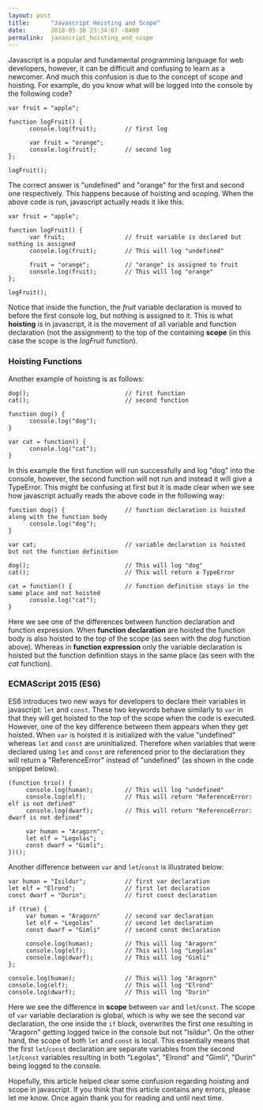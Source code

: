 ```yaml
---
layout: post
title:      "Javascript Hoisting and Scope"
date:       2018-05-30 23:34:07 -0400
permalink:  javascript_hoisting_and_scope
---
```



Javascript is a popular and fundamental programming language for web developers, however, it can be difficult and confusing to learn as a newcomer. And much this confusion is due to the concept of scope and hoisting. For example, do you know what will be logged into the console by the following code?

```
var fruit = "apple";

function logFruit() {
      console.log(fruit);        // first log
			
      var fruit = "orange";
      console.log(fruit);        // second log
};

logFruit();
```

The correct answer is "undefined" and "orange" for the first and second one respectively. This happens because of hoisting and scoping. When the above code is run, javascript actually reads it like this: 

```
var fruit = "apple";

function logFruit() {
      var fruit;                 // fruit variable is declared but nothing is assigned
      console.log(fruit);        // This will log "undefined"
			
      fruit = "orange";          // "orange" is assigned to fruit
      console.log(fruit);        // This will log "orange"
};

logFruit();
```

Notice that inside the function, the *fruit* variable declaration is moved to before the first console log, but nothing is assigned to it. This is what **hoisting** is in javascript, it is the movement of all variable and function declaration (not the assignment) to the top of the containing **scope** (in this case the scope is the *logFruit* function). 

### Hoisting Functions


Another example of hoisting is as follows: 

```
dog();                           // first function
cat();                           // second function

function dog() {
      console.log("dog");
}

var cat = function() {
      console.log("cat");
}
```

In this example the first function will run successfully and log "dog" into the console, however, the second function will not run and instead it will give a TypeError. This might be confusing at first but it is made clear when we see how javascript actually reads the above code in the following way:  

```
function dog() {                 // function declaration is hoisted along with the function body
      console.log("dog");
}

var cat;                         // variable declaration is hoisted but not the function definition

dog();                           // This will log "dog"
cat();                           // This will return a TypeError

cat = function() {               // function definition stays in the same place and not hoisted
      console.log("cat");
}
```

Here we see one of the differences between function declaration and function expression. When **function declaration** are hoisted the function body is also hoisted to the top of the scope (as seen with the *dog* function above). Whereas in **function expression** only the variable declaration is hoisted but the function definition stays in the same place (as seen with the *cat* function).

### ECMAScript 2015 (ES6)


ES6 introduces two new ways for developers to declare their variables in javascript: `let` and `const`. These two keywords behave similarly to `var` in that they will get hoisted to the top of the scope when the code is executed. However, one of the key difference between them appears when they get hoisted. When `var` is hoisted it is initialized with the value "undefined" whereas `let` and `const` are uninitialized. Therefore when variables that were declared using `let` and `const` are referenced prior to the declaration they will return a "ReferenceError" instead of "undefined" (as shown in the code snippet below). 

```
(function trio() {
     console.log(human);         // This will log "undefined"
     console.log(elf);           // This will return "ReferenceError: elf is not defined"
     console.log(dwarf);         // This will return "ReferenceError: dwarf is not defined"
		 
     var human = "Aragorn";
     let elf = "Legolas";
     const dwarf = "Gimli";
})();
```

Another difference between `var` and `let`/`const` is illustrated below:

```
var human = "Isildur";           // first var declaration
let elf = "Elrond";              // first let declaration
const dwarf = "Durin";           // first const declaration

if (true) {
     var human = "Aragorn"       // second var declaration
     let elf = "Legolas"         // second let declaration
     const dwarf = "Gimli"       // second const declaration
		 
     console.log(human);         // This will log "Aragorn"
     console.log(elf);           // This will log "Legolas"
     console.log(dwarf);         // This will log "Gimli"
};
		 
console.log(human);              // This will log "Aragorn"
console.log(elf);                // This will log "Elrond"
console.log(dwarf);              // This will log "Durin"
```

Here we see the difference in **scope** between `var` and `let`/`const`. The scope of `var` variable declaration is global, which is why we see the second var declaration, the one inside the `if` block, overwrites the first one resulting in "Aragorn" getting logged twice in the console but not "Isildur". On the other hand, the scope of both `let` and `const` is local. This essentially means that the first `let`/`const` declaration are separate variables from the second `let`/`const` variables resulting in both "Legolas", "Elrond" and "Gimli", "Durin" being logged to the console.  

Hopefully, this article helped clear some confusion regarding hoisting and scope in javascript. If you think that this article contains any errors, please let me know. Once again thank you for reading and until next time.
